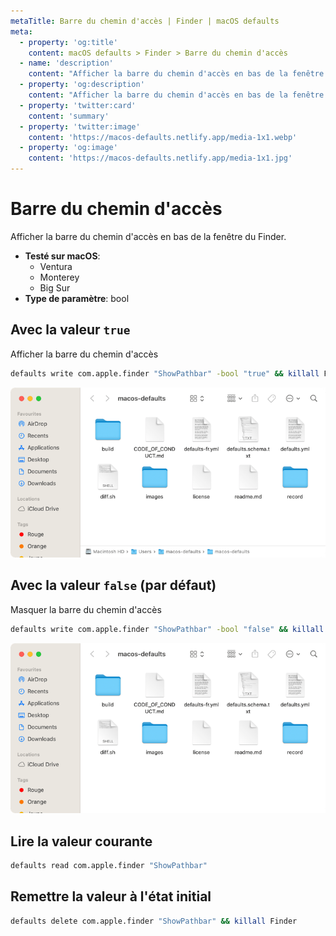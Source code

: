 ```yaml
---
metaTitle: Barre du chemin d'accès | Finder | macOS defaults
meta:
  - property: 'og:title'
    content: macOS defaults > Finder > Barre du chemin d'accès
  - name: 'description'
    content: "Afficher la barre du chemin d'accès en bas de la fenêtre du Finder."
  - property: 'og:description'
    content: "Afficher la barre du chemin d'accès en bas de la fenêtre du Finder."
  - property: 'twitter:card'
    content: 'summary'
  - property: 'twitter:image'
    content: 'https://macos-defaults.netlify.app/media-1x1.webp'
  - property: 'og:image'
    content: 'https://macos-defaults.netlify.app/media-1x1.jpg'
---
```


# Barre du chemin d'accès

Afficher la barre du chemin d'accès en bas de la fenêtre du Finder.

<!-- break lists -->

- **Testé sur macOS**:
  - Ventura
  - Monterey
  - Big Sur
- **Type de paramètre**: bool

## Avec la valeur `true`

Afficher la barre du chemin d'accès

```bash
defaults write com.apple.finder "ShowPathbar" -bool "true" && killall Finder
```

<img
  src="../../finder/images/ShowPathbar/true.png"
  alt="Exemple avec la valeur true"
  width="740" height="451" style="height: auto"
/>

## Avec la valeur `false` (par défaut)

Masquer la barre du chemin d'accès

```bash
defaults write com.apple.finder "ShowPathbar" -bool "false" && killall Finder
```

<img
  src="../../finder/images/ShowPathbar/false.png"
  alt="Exemple avec la valeur false"
  width="740" height="451" style="height: auto"
/>

## Lire la valeur courante

```bash
defaults read com.apple.finder "ShowPathbar"
```

## Remettre la valeur à l'état initial

```bash
defaults delete com.apple.finder "ShowPathbar" && killall Finder
```
